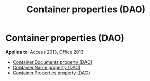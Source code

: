 ﻿---
title: Container properties (DAO)
TOCTitle: Properties
ms:assetid: 78edc02d-68a9-4e9c-84ff-f77cf6ff2754
ms:mtpsurl: https://msdn.microsoft.com/library/Dn161089(v=office.15)
ms:contentKeyID: 52073051
ms.date: 09/18/2015
mtps_version: v=office.15
---

# Container properties (DAO)

**Applies to**: Access 2013, Office 2013

- [Container.Documents property (DAO)](container-documents-property-dao.md)
- [Container.Name property (DAO)](container-name-property-dao.md)
- [Container.Properties property (DAO)](container-properties-property-dao.md)

